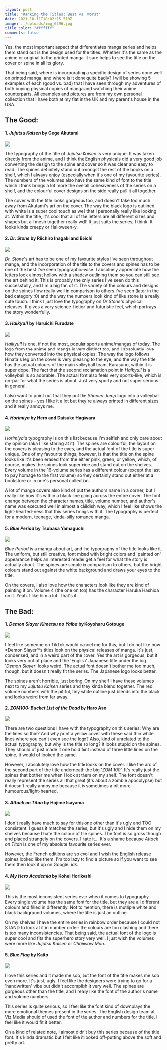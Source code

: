```yaml
---
layout: post
title: "Ranking the Titles: Best vs. Worst"
date: 2021-10-11T18:02:15.510Z
image: ../uploads/img_6396.jpg
title_color: "#ffffff"
comments: false
---
```

Yes, the most important aspect that differentiates manga series and helps them stand out is the design used for the titles. Whether it's the same as the anime or original to the printed manga, it sure helps to see the title on the cover or spine in all its glory. 

That being said, where is incorporating a specific design of series done well on printed manga, and where is it done quite badly? I will be showing 5 examples of each (good vs. bad) that I have seen through my adventures of both buying physical copies of manga and watching their anime counterparts. All examples and pictures are from my own personal collection that I have both at my flat in the UK and my parent's house in the USA.

## The Good:

#### 1. *Jujutsu Kaisen* by Gege Akutami

![](../uploads/img-8417-1-.jpg)

The typography of the title of *Jujutsu Kaisen* is very unique.  It was taken directly from the anime, and I think the English physicals did a very good job converting the design to the spine and cover so it was clear and easy to read. The spines definitely stand out amongst the rest of the books on a shelf, which I always enjoy (especially when it's one of my favourite series). The numbers of the volumes also have the same kind of font to the title which I think brings a lot more the overall cohesiveness of the series on a shelf, and the colourful cover designs on the side really pull it all together. 

The cover with the title looks gorgeous too, and doesn't take too much away from Akutami's art on the cover. The way the black logo is outlined with white is a super cool touch as well that I personally really like looking at. Within the title, it's cool that all of the letters are all different sizes and shapes but all mesh together really well! It just suits the series, I think. It looks kinda creepy or Halloween-y. 

#### 2. *Dr. Stone* by Riichiro Inagaki and Boichi

![](../uploads/img-8418.jpg)

*Dr. Stone*'s art has to be one of my favourite styles I've seen throughout manga, and the incorporation of the title to the covers and spines has to be one of the best I've seen typographic-wise. I absoluely appreciate how the letters look almost hollow with a shadow outlining them so you can still see the art behind it. This is probably the only series I've seen do this successfully, and I'm a big fan of it. The variety of the colours and designs on the spines flow really well in comparison to others I've seen (later in the bad category :0) and the way the numbers look kind of like stone is a really cute touch. I think I just love the typography on *Dr Stone*'s physical releases. It gives a very science-fiction and futuristic feel, which portrays the story wonderfully. 

#### 3. *Haikyu!!* by Haruichi Furudate

![](../uploads/img-8420.jpg)

*Haikyu!!* is one, if not the most, popular sports anime/mangas of today. The logo from the anime and manga is very distinct too, and I absoluetly love how they converted into the physical copies. The way the logo follows Hinata's leg on the cover is very pleasing to the eye, and the way the title has the actual colours of the main volleyball team, Karasuno, within it is super dope. The fact that the second exclamation point in *Haikyu!!* is a volleyball is so adorable. The actual font also feels very sports-like, which is on-par for what the series is about. Just very sporty and not super serious in general. 

I also want to point out that they put the *Shonen Jump* logo into a volleyball on the spines - yes I like it a lot but they're always printed in different sizes and it really annoys me. 

#### 4. *Horimiya* by Hero and Daisuke Hagiwara

![](../uploads/img-8412.jpg)

*Horimiya*'s typography is on this list because I'm selfish and only care about my opinion (aka I like staring at it). The spines are colourful, the layout on the covers is pleasing to the eyes, and the actual font of the title is super unique. One of my favourite things, however, is that the title on the spine looks like it's been erased from the either pink, green, or yellow, which, of course, makes the spines look super nice and stand out on the shelves. Every volume in the 16-volume series has a different colour (except the last to pay homage to the first volume) so they certainly stand out either at a bookstore or in one's personal collection.

A lot of manga covers also kind of put the authors name in a corner, but I really like how it's within a black line going across the entire cover. The font change between the character names, title, volume number, and author's name was executed well in almost a childish way, which I feel like shows the light-hearted-ness that this series brings with it. The typography is perfect for a modern, teenage, kinda-silly romance manga. 

#### 5. *Blue Period* by Tsubasa Yamaguchi

![](../uploads/img_6387.jpg)

*Blue Period* is a manga about art, and the typography of the title looks like it. The uniform, but still creative, font mixed with bright colors and 'painted on' appearance helps an interested reader get a feel for what the story is actually about. The spines are simple in comparison to others, but the bright colours stand out against the white background and draws your eyes to the title. 

On the covers, I also love how the characters look like they are kind of painting it on. Volume 4 (the one on top) has the character Haruka Hashida on it. Yeah. I like him a lot. That's it. 

## The Bad:

#### 1. *Demon Slayer Kimetsu no Yaiba* by Koyoharu Gotouge

![](../uploads/img-8415.jpg)

I feel like someone on TikTok would cancel me for this, but I do not like how *Demon Slayer'*s titles look on the physical releases of manga. It's just, condensed, and in a weird part of the cover. Yes the art is gorgeous, but it looks very out of place and the 'English' Japanese title under the big '*Demon Slayer*' looks weird. The actual font doesn't bother me too much, though, but it doesn't really fit the series. The Japanese logo looks better. 

The spines aren't horrible, just boring. On my shelf I have these volumes next to my *Jujutsu Kaisen* series and they kinda blend together. The red volume numbers with the pitiful, tiny white outline just blends into the black and looks weird from far away. 

#### 2. *ZOM100: Bucket List of the Dead* by Haro Aso

![](../uploads/img_6386.jpg)

There are two questions I have with the typography on this series: Why are the lines so thin? And why print a yellow cover with these said thin white lines where you can't even see the logo? Also, kind of unrelated to the actual typography, but why is the title so long? It looks stupid on the spines. They should of just made it one bold font instead of three little lines on the spine, it would of looked the same. 

However, I absolutely love how the title looks on the cover. I like the arc of the second part of the title underneath the big '*ZOM 100*'. It's really just the spines that bother me when I look at them on my shelf. The font doesn't really represent the series all that great (it's about a zombie apocolypse) but it doesn't really annoy me because it is sometimes a bit more humourous/light-hearted.

#### 3. *Attack on Titan* by Hajime Isayama

![](../uploads/img-8416.jpg)

I don't really have much to say for this one other than it's ugly and TOO consistent. I guess it matches the series, but it's ugly and I hide them on my shelves because I hate the colour of the spines. The font is so gross though and placed strangely on the covers. I hate it... It's a shame because *Attack on Titan* is one of my absolute favourite series ever. 

However, the French editions are so cool and I wish the English release spines looked like them. I'm too lazy to find a picture so if you want to see them then look it up on Google, idk. 

#### 4. *My Hero Academia* by Kohei Horikoshi

![](../uploads/ab42e5cc-4807-48fb-b133-904a4190bd81.jpg)

This is the most inconsistent series ever when it comes to typography. Every single volume has the same font for the title, but they are all different colours and filled in differently. Not to mention, there is mutliple white and black background volumes, where the title is just an outline. 

On my shelves I have the entire series in rainbow order because I could not STAND to look at it in number order: the colours are too clashing and there is too many inconsistencies. That being said, the actual font of the logo is super cool and fits the superhero story very well. I just wish the volumes were more like *Jujutsu Kaisen* or *Chainsaw Man.*

#### 5. *Blue Flag* by Kaito

![](../uploads/img-8413.jpg)

I love this series and it made me sob, but the font of the title makes me sob even more. It's just, ugly. I feel like the designers were trying to go for a 'handwritten' vibe but didn't accomplish it very well. The spines are gorgeous other than the title, and I really like the font of the author's name and volume numbers. 

This series is quite serious, so I feel like the font kind of downplays the more emotional themes present in the series. The English design team at Viz Media should of used the font of the author and numbers for the title. I feel like it would fit it better. 

On a kind of related note, I almost didn't buy this series because of the title font. It's kinda dramatic but I felt like it looked off-putting above the soft and pretty art.